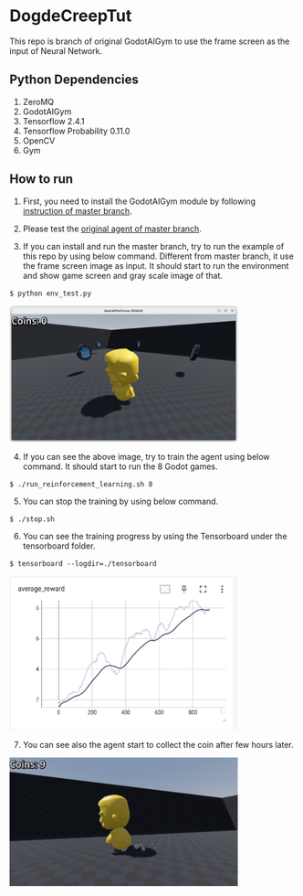 # DogdeCreepTut
This repo is branch of original GodotAIGym to use the frame screen as the input of Neural Network.

## Python Dependencies
1. ZeroMQ
2. GodotAIGym
4. Tensorflow 2.4.1
5. Tensorflow Probability 0.11.0
6. OpenCV
7. Gym

## How to run
1. First, you need to install the GodotAIGym module by following [instruction of master branch](https://github.com/lupoglaz/GodotAIGym).
2. Please test the [original agent of master branch](https://github.com/lupoglaz/GodotAIGym/tree/master/Tutorials/InvPendulumTut).

3. If you can install and run the master branch, try to run the example of this repo by using below command. Different from master branch, it use the frame screen image as input. It should start to run the environment and show game screen and gray scale image of that. 
```
$ python env_test.py
```

<img src="images/image_1.png" width="400" title="env_test.py image">

4. If you can see the above image, try to train the agent using below command. It should start to run the 8 Godot games.
```
$ ./run_reinforcement_learning.sh 8
```

5. You can stop the training by using below command.
```
$ ./stop.sh
```

6. You can see the training progress by using the Tensorboard under the tensorboard folder.
```
$ tensorboard --logdir=./tensorboard
```

<img src="images/reward_graph.png" width="400" title="tensorboard reward graph">

7. You can see also the agent start to collect the coin after few hours later.
<img src="images/training_result.gif" width="400" title="training result">
